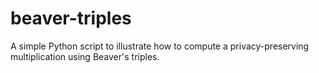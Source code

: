 # beaver-triples

A simple Python script to illustrate how to compute a privacy-preserving multiplication using Beaver's triples. 
